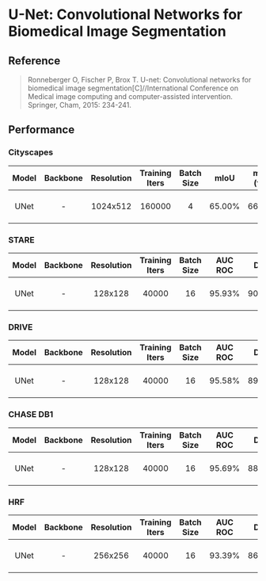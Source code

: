# U-Net: Convolutional Networks for Biomedical Image Segmentation

## Reference
> Ronneberger O, Fischer P, Brox T. U-net: Convolutional networks for biomedical image segmentation[C]//International Conference on Medical image computing and computer-assisted intervention. Springer, Cham, 2015: 234-241.

## Performance

### Cityscapes

| Model | Backbone | Resolution | Training Iters | Batch Size | mIoU | mIoU (flip) | mIoU (ms+flip) | Links |
|:-:|:-:|:-:|:-:|:-:|:-:|:-:|:-:|:-:|
|UNet|-|1024x512|160000|4|65.00%|66.02%|66.89%|[model](https://bj.bcebos.com/paddleseg/dygraph/cityscapes/unet_cityscapes_1024x512_160k/model.pdparams) \| [log](https://bj.bcebos.com/paddleseg/dygraph/cityscapes/unet_cityscapes_1024x512_160k/train.log) \| [vdl](https://paddlepaddle.org.cn/paddle/visualdl/service/app?id=67b3338de34ad09f0cb5e7c6856305cc)|


### STARE
| Model | Backbone | Resolution | Training Iters | Batch Size | AUC ROC | DICE | mIoU | Links |
|:-:|:-:|:-:|:-:|:-:|:-:|:-:|:-:|:-:|
|UNet|-|128x128|40000|16|95.93%|90.43%|83.54%|[model]() \| [log]() \| [vdl]()|

### DRIVE
| Model | Backbone | Resolution | Training Iters | Batch Size | AUC ROC | DICE | mIoU | Links |
|:-:|:-:|:-:|:-:|:-:|:-:|:-:|:-:|:-:|
|UNet|-|128x128|40000|16|95.58%|89.50%|82.12%|[model]() \| [log]() \| [vdl]()|

### CHASE DB1
| Model | Backbone | Resolution | Training Iters | Batch Size | AUC ROC | DICE | mIoU | Links |
|:-:|:-:|:-:|:-:|:-:|:-:|:-:|:-:|:-:|
|UNet|-|128x128|40000|16|95.69%|88.54%|80.87%|[model]() \| [log]() \| [vdl]()|

### HRF

| Model | Backbone | Resolution | Training Iters | Batch Size | AUC ROC | DICE | mIoU | Links |
|:-:|:-:|:-:|:-:|:-:|:-:|:-:|:-:|:-:|
|UNet|-|256x256|40000|16|93.39%|86.83%|78.45%|[model]() \| [log]() \| [vdl]()|
